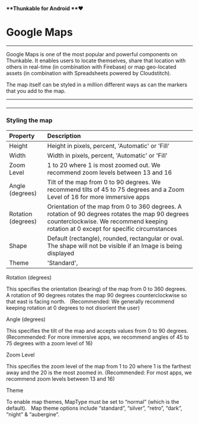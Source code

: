 #### **Thunkable for Android **❤

# Google Maps

---

Google Maps is one of the most popular and powerful components on Thunkable.  It enables users to locate themselves, share that location with others in real-time \(in combination with Firebase\) or map geo-located assets \(in combination with Spreadsheets powered by Cloudstitch\).

The map itself can be styled in a million different ways as can the markers that you add to the map.  

---

### 

---

### Styling the map

| Property | Description |
| :--- | :--- |
| Height | Height in pixels, percent, 'Automatic' or 'Fill' |
| Width | Width in pixels, percent, 'Automatic' or 'Fill' |
| Zoom Level | 1 to 20 where 1 is most zoomed out.  We recommend zoom levels between 13 and 16 |
| Angle \(degrees\) | Tilt of the map from 0 to 90 degrees. We recommend tilts of 45 to 75 degrees and a Zoom Level of 16 for more immersive apps |
| Rotation \(degrees\) | Orientation of the map from 0 to 360 degrees. A rotation of 90 degrees rotates the map 90 degrees counterclockwise. We recommend keeping rotation at 0 except for specific circumstances |
| Shape | Default \(rectangle\), rounded, rectangular or oval.  The shape will not be visible if an Image is being displayed |
| Theme | 'Standard',  |

Rotation \(degrees\)

This specifies the orientation \(bearing\) of the map from 0 to 360 degrees.  A rotation of 90 degrees rotates the map 90 degrees counterclockwise so that east is facing north.   \(Recommended: We generally recommend keeping rotation at 0 degrees to not disorient the user\)

Angle \(degrees\)

This specifies the tilt of the map and accepts values from 0 to 90 degrees.  \(Recommended: For more immersive apps, we recommend angles of 45 to 75 degrees with a zoom level of 16\)

Zoom Level

This specifies the zoom level of the map from 1 to 20 where 1 is the farthest away and the 20 is the most zoomed in. \(Recommended: For most apps, we recommend zoom levels between 13 and 16\)

Theme

To enable map themes, MapType must be set to “normal” \(which is the default\).   Map theme options include “standard”, “silver”, “retro”, “dark”, “night” & “aubergine”.

